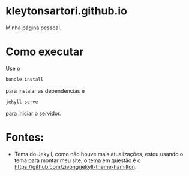 # kleytonsartori.github.io
Minha página pessoal.

# Como executar
Use o 
```bash
bundle install
```
para instalar as dependencias e 
```bash
jekyll serve
```

para iniciar o servidor.

# Fontes:
* Tema do Jekyll, como não houve mais atualizações, estou usando o tema para montar meu site, o tema em questão é o https://github.com/zivong/jekyll-theme-hamilton.